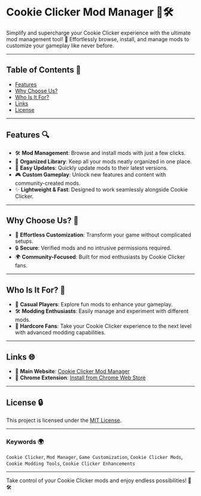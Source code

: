 # Cookie Clicker Mod Manager 🍪🛠️

Simplify and supercharge your Cookie Clicker experience with the ultimate mod management tool! 🚀 Effortlessly browse, install, and manage mods to customize your gameplay like never before.

---

## Table of Contents 🔄

- [Features](#features)
- [Why Choose Us?](#why-choose-us)
- [Who Is It For?](#who-is-it-for)
- [Links](#links)
- [License](#license)

---

## Features 🔍

- 🛠️ **Mod Management**: Browse and install mods with just a few clicks.
- 📂 **Organized Library**: Keep all your mods neatly organized in one place.
- 🔄 **Easy Updates**: Quickly update mods to their latest versions.
- 🎮 **Custom Gameplay**: Unlock new features and content with community-created mods.
- ✨ **Lightweight & Fast**: Designed to work seamlessly alongside Cookie Clicker.

---

## Why Choose Us? 🤔

- 🚀 **Effortless Customization**: Transform your game without complicated setups.
- 🔒 **Secure**: Verified mods and no intrusive permissions required.
- 🌍 **Community-Focused**: Built for mod enthusiasts by Cookie Clicker fans.

---

## Who Is It For? 👥

- 🍪 **Casual Players**: Explore fun mods to enhance your gameplay.
- 🛠️ **Modding Enthusiasts**: Easily manage and experiment with different mods.
- 🌟 **Hardcore Fans**: Take your Cookie Clicker experience to the next level with advanced modding capabilities.

---

## Links 🌐

- 🌟 **Main Website**: [Cookie Clicker Mod Manager](https://cookieclickermodmanager.github.io/)
- 🔗 **Chrome Extension**: [Install from Chrome Web Store](https://chromewebstore.google.com/detail/cookie-clicker-mod-manage/cfniajmhkhohganhekoilnmfdfjhnlbp)

---

## License 🔒

This project is licensed under the [MIT License](LICENSE).

---

### Keywords 🌍

`Cookie Clicker`, `Mod Manager`, `Game Customization`, `Cookie Clicker Mods`, `Cookie Modding Tools`, `Cookie Clicker Enhancements`

---

Take control of your Cookie Clicker mods and enjoy endless possibilities! 🍪🛠️

